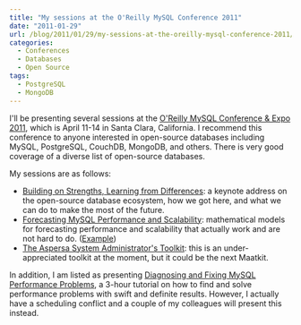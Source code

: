 ```yaml
---
title: "My sessions at the O'Reilly MySQL Conference 2011"
date: "2011-01-29"
url: /blog/2011/01/29/my-sessions-at-the-oreilly-mysql-conference-2011/
categories:
  - Conferences
  - Databases
  - Open Source
tags:
  - PostgreSQL
  - MongoDB
---
```

I'll be presenting several sessions at the [O'Reilly MySQL Conference & Expo 2011](http://en.oreilly.com/mysql2011/), which is April 11-14 in Santa Clara, California. I recommend this conference to anyone interested in open-source databases including MySQL, PostgreSQL, CouchDB, MongoDB, and others. There is very good coverage of a diverse list of open-source databases.

My sessions are as follows:

*   [Building on Strengths, Learning from Differences](http://en.oreilly.com/mysql2011/public/schedule/detail/17808): a keynote address on the open-source database ecosystem, how we got here, and what we can do to make the most of the future.
*   [Forecasting MySQL Performance and Scalability](http://en.oreilly.com/mysql2011/public/schedule/detail/17153): mathematical models for forecasting performance and scalability that actually work and are not hard to do. ([Example](http://www.mysqlperformanceblog.com/2011/01/26/modeling-innodb-scalability-on-multi-core-servers/))
*   [The Aspersa System Administrator's Toolkit](http://en.oreilly.com/mysql2011/public/schedule/detail/17129): this is an under-appreciated toolkit at the moment, but it could be the next Maatkit.

In addition, I am listed as presenting [Diagnosing and Fixing MySQL Performance Problems](http://en.oreilly.com/mysql2011/public/schedule/detail/17142), a 3-hour tutorial on how to find and solve performance problems with swift and definite results. However, I actually have a scheduling conflict and a couple of my colleagues will present this instead.


